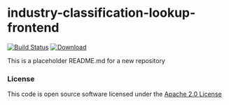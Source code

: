 # industry-classification-lookup-frontend

[![Build Status](https://travis-ci.org/hmrc/industry-classification-lookup-frontend.svg)](https://travis-ci.org/hmrc/industry-classification-lookup-frontend) [ ![Download](https://api.bintray.com/packages/hmrc/releases/industry-classification-lookup-frontend/images/download.svg) ](https://bintray.com/hmrc/releases/industry-classification-lookup-frontend/_latestVersion)

This is a placeholder README.md for a new repository

### License

This code is open source software licensed under the [Apache 2.0 License]("http://www.apache.org/licenses/LICENSE-2.0.html")